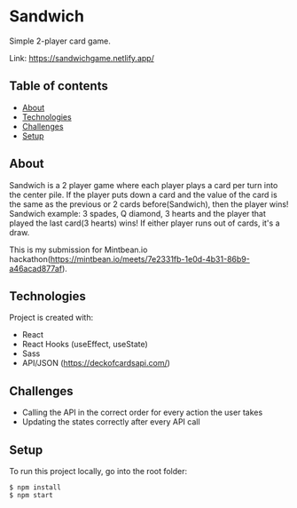 # Sandwich

Simple 2-player card game.

Link: https://sandwichgame.netlify.app/

## Table of contents

-  [About](#about)
-  [Technologies](#technologies)
-  [Challenges](#challenges)
-  [Setup](#setup)

## About

Sandwich is a 2 player game where each player plays a card per turn into the center pile. If the player puts down a card and the value of the card is the same as the previous or 2 cards before(Sandwich), then the player wins! Sandwich example: 3 spades, Q diamond, 3 hearts and the player that played the last card(3 hearts) wins! If either player runs out of cards, it's a draw.

This is my submission for Mintbean.io hackathon(https://mintbean.io/meets/7e2331fb-1e0d-4b31-86b9-a46acad877af).

## Technologies

Project is created with:

-  React
-  React Hooks (useEffect, useState)
-  Sass
-  API/JSON (https://deckofcardsapi.com/)

## Challenges

-  Calling the API in the correct order for every action the user takes
-  Updating the states correctly after every API call

## Setup

To run this project locally, go into the root folder:

```
$ npm install
$ npm start
```
